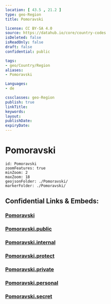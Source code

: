 ```yaml
---
location: [ 43.5 , 21.2 ] 
type: geo-Region
title: Pomoravski

license: CC BY-SA 4.0
source: https://datahub.io/core/country-codes
isDeleted: false
isReadOnly: false
draft: false
confidential: public

tags:
- geo/Country/Region
aliases:
- Pomoravski

Languages:
- de

cssclasses: geo-Region
publish: true
linkTitle: 
keywords: 
layout: 
publishDate: 
expiryDate: 
---
```


# Pomoravski

```leaflet
id: Pomoravski
zoomFeatures: true 
minZoom: 2 
maxZoom: 18
geojsonFolder: ./Pomoravski/
markerFolder: ./Pomoravski/
```


## Confidential Links & Embeds: 

### [Pomoravski](/_Standards/Earth/Continent/Europe/Europe~South/Serbia/districts~Serbia/Pomoravski.md) 

### [Pomoravski.public](/_public/Earth/Continent/Europe/Europe~South/Serbia/districts~Serbia/Pomoravski.public.md) 

### [Pomoravski.internal](/_internal/Earth/Continent/Europe/Europe~South/Serbia/districts~Serbia/Pomoravski.internal.md) 

### [Pomoravski.protect](/_protect/Earth/Continent/Europe/Europe~South/Serbia/districts~Serbia/Pomoravski.protect.md) 

### [Pomoravski.private](/_private/Earth/Continent/Europe/Europe~South/Serbia/districts~Serbia/Pomoravski.private.md) 

### [Pomoravski.personal](/_personal/Earth/Continent/Europe/Europe~South/Serbia/districts~Serbia/Pomoravski.personal.md) 

### [Pomoravski.secret](/_secret/Earth/Continent/Europe/Europe~South/Serbia/districts~Serbia/Pomoravski.secret.md)

